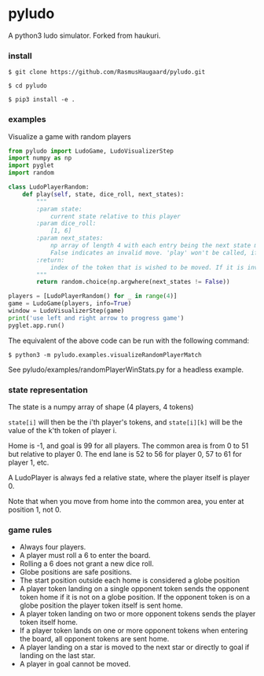 # pyludo
A python3 ludo simulator. Forked from haukuri.
### install

```
$ git clone https://github.com/RasmusHaugaard/pyludo.git
```
```
$ cd pyludo
```
```
$ pip3 install -e .
```

### examples
Visualize a game with random players
```python
from pyludo import LudoGame, LudoVisualizerStep
import numpy as np
import pyglet
import random

class LudoPlayerRandom:
    def play(self, state, dice_roll, next_states):
        """
        :param state:
            current state relative to this player
        :param dice_roll:
            [1, 6]
        :param next_states:
            np array of length 4 with each entry being the next state moving the corresponding token.
            False indicates an invalid move. 'play' won't be called, if there are no valid moves.
        :return:
            index of the token that is wished to be moved. If it is invalid, the first valid token will be chosen.
        """
        return random.choice(np.argwhere(next_states != False))

players = [LudoPlayerRandom() for _ in range(4)]
game = LudoGame(players, info=True)
window = LudoVisualizerStep(game)
print('use left and right arrow to progress game')
pyglet.app.run()
```
The equivalent of the above code can be run with the following command:
```
$ python3 -m pyludo.examples.visualizeRandomPlayerMatch
```

See pyludo/examples/randomPlayerWinStats.py for a headless example.

### state representation
The state is a numpy array of shape (4 players, 4 tokens)

`state[i]` will then be the i'th player's tokens, and `state[i][k]` will be the value of the k'th token of player i.

Home is -1, and goal is 99 for all players.
The common area is from 0 to 51 but relative to player 0.
The end lane is 52 to 56 for player 0, 57 to 61 for player 1, etc.

A LudoPlayer is always fed a relative state, where the player itself is player 0.

Note that when you move from home into the common area, you enter at position 1, not 0.

### game rules
* Always four players.
* A player must roll a 6 to enter the board.
* Rolling a 6 does not grant a new dice roll.
* Globe positions are safe positions.
* The start position outside each home is considered a globe position
* A player token landing on a single opponent token sends the opponent token home if it is not on a globe position. If the opponent token is on a globe position the player token itself is sent home.
* A player token landing on two or more opponent tokens sends the player token itself home.
* If a player token lands on one or more opponent tokens when entering the board, all opponent tokens are sent home.
* A player landing on a star is moved to the next star or directly to goal if landing on the last star.
* A player in goal cannot be moved.

